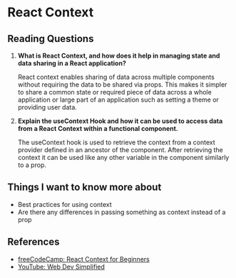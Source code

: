 # React Context

## Reading Questions

1. **What is React Context, and how does it help in managing state and data sharing in a React application?**

    React context enables sharing of data across multiple components without requiring the data to be shared via props. This makes it simpler to share a common state or required piece of data across a whole application or large part of an application such as setting a theme or providing user data.

1. **Explain the useContext Hook and how it can be used to access data from a React Context within a functional component.**

    The useContext hook is used to retrieve the context from a context provider defined in an ancestor of the component. After retrieving the context it can be used like any other variable in the component similarly to a prop.

## Things I want to know more about

- Best practices for using context
- Are there any differences in passing something as context instead of a prop

## References

- [freeCodeCamp: React Context for Beginners](https://www.freecodecamp.org/news/react-context-for-beginners/)
- [YouTube: Web Dev Simplified](https://www.youtube.com/watch?v=5LrDIWkK_Bc)
